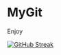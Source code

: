 # MyGit
 Enjoy

[![GitHub Streak](https://streak-stats.demolab.com?user=Belfagor2005&theme=highcontrast&hide_border=true&locale=it&date_format=j%20M%5B%20Y%5D&background=45%2C320FEB%2CEB5454)](https://git.io/streak-stats)